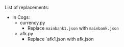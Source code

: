 List of replacements:
- In Cogs:
    - currency.py
        - Replace `mainbank1.json` with `mainbank.json`
    - afk.py
        - Replace `afk1.json with afk.json